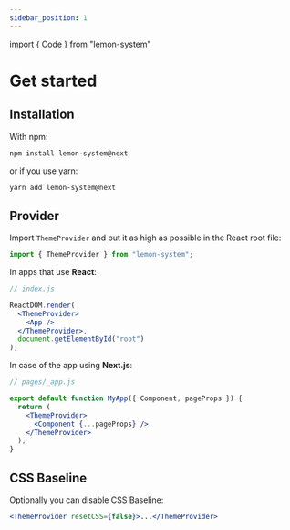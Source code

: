 ```yaml
---
sidebar_position: 1
---
```


import { Code } from "lemon-system"

# Get started

## Installation

With npm:

```bash
npm install lemon-system@next
```

or if you use yarn:

```bash
yarn add lemon-system@next
```

## Provider

Import <Code>ThemeProvider</Code> and put it as high as possible in the React root file:

```jsx
import { ThemeProvider } from "lemon-system";
```

In apps that use **React**:

```jsx
// index.js

ReactDOM.render(
  <ThemeProvider>
    <App />
  </ThemeProvider>,
  document.getElementById("root")
);
```

In case of the app using **Next.js**:

```jsx
// pages/_app.js

export default function MyApp({ Component, pageProps }) {
  return (
    <ThemeProvider>
      <Component {...pageProps} />
    </ThemeProvider>
  );
}
```

## CSS Baseline

Optionally you can disable CSS Baseline:

```jsx
<ThemeProvider resetCSS={false}>...</ThemeProvider>
```
